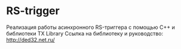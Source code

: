 # RS-trigger
Реализация работы асинхронного RS-триггера с помощью C++ и библиотеки TX Library
Cсылка на библиотеку и руководство: http://ded32.net.ru/

